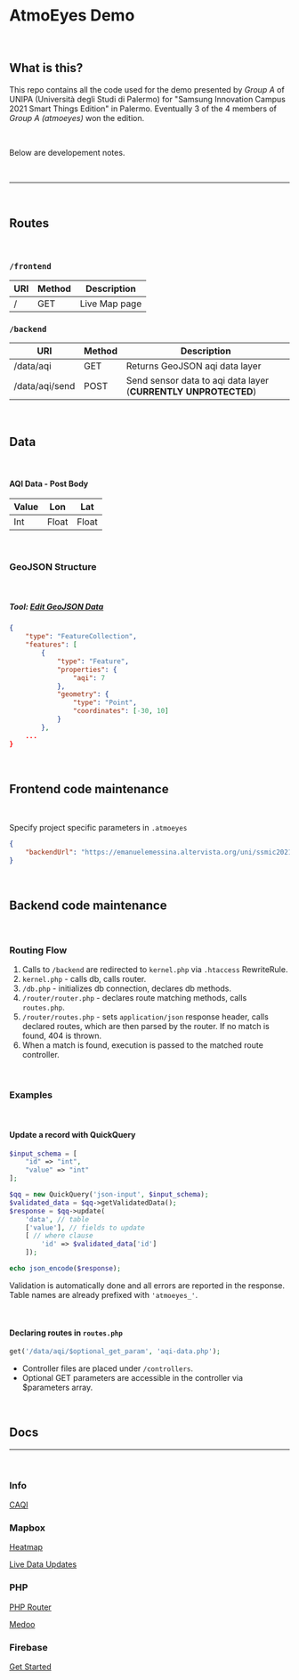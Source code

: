 # AtmoEyes Demo

<br>

## What is this?

This repo contains all the code used for the demo
 presented by _Group A_ of UNIPA (Università degli Studi di Palermo)
for "Samsung Innovation Campus 2021 Smart Things Edition" in Palermo. 
Eventually 3 of the 4 members of _Group A (atmoeyes)_ won the edition.

<br>

Below are developement notes.

<br>

---

<br>

## Routes

<br>

### `/frontend`
| URI | Method | Description |
| --- | --- | --- |
| / | GET | Live Map page |

### `/backend`
| URI | Method | Description |
| --- | --- | --- |
| /data/aqi | GET | Returns GeoJSON aqi data layer
| /data/aqi/send | POST | Send sensor data to aqi data layer (**CURRENTLY UNPROTECTED**)

<br>

## Data

<br>

#### AQI Data - Post Body

| Value | Lon | Lat |
|--|--|--|
| Int | Float | Float |


<br>


### GeoJSON Structure

<br>

##### Tool: [Edit GeoJSON Data](https://geojson.io/#map=15/38.1004/13.3392)

```json
{
    "type": "FeatureCollection",
    "features": [
        {
            "type": "Feature",
            "properties": {
                "aqi": 7
            },
            "geometry": {
                "type": "Point",
                "coordinates": [-30, 10]
            }
        }, 
    ...
}
```
<br>

## Frontend code maintenance

<br>

Specify project specific parameters in `.atmoeyes`
```json
{
    "backendUrl": "https://emanuelemessina.altervista.org/uni/ssmic2021/atmoeyes/backend"
}
```

<br> 

## Backend code maintenance

<br> 

### Routing Flow

1. Calls to `/backend` are redirected to `kernel.php` via `.htaccess` RewriteRule.
2. `kernel.php` - calls db, calls router.
3. `/db.php` - initializes db connection, declares db methods.
3. `/router/router.php` - declares route matching methods, calls `routes.php`.
4. `/router/routes.php` - sets `application/json` response header, calls declared routes, which are then parsed by the router. If no match is found, 404 is thrown.
5. When a match is found, execution is passed to the matched route controller.


<br>

### Examples

<br>

#### Update a record with QuickQuery
```php
$input_schema = [
    "id" => "int",
    "value" => "int"
];

$qq = new QuickQuery('json-input', $input_schema);
$validated_data = $qq->getValidatedData();
$response = $qq->update(
    'data', // table
    ['value'], // fields to update
    [ // where clause
        'id' => $validated_data['id'] 
    ]);

echo json_encode($response);
```
Validation is automatically done and all errors are reported in the response. <br>
Table names are already prefixed with `'atmoeyes_'`.

<br>

#### Declaring routes in `routes.php`
```php 
get('/data/aqi/$optional_get_param', 'aqi-data.php'); 
```
- Controller files are placed under `/controllers`.
- Optional GET parameters are accessible in the controller via $parameters array.

<br>

## Docs
---
<br>

### Info
[CAQI](https://airly.org/en/air-quality-index-caqi-and-aqi-methods-of-calculation/)

### Mapbox

[Heatmap](https://docs.mapbox.com/mapbox-gl-js/example/heatmap-layer/)

[Live Data Updates](https://docs.mapbox.com/mapbox-gl-js/example/live-geojson/)

### PHP

[PHP Router](https://phprouter.com/)

[Medoo](https://medoo.in/api/new)

### Firebase

[Get Started](https://firebase.google.com/docs/hosting/quickstart)
